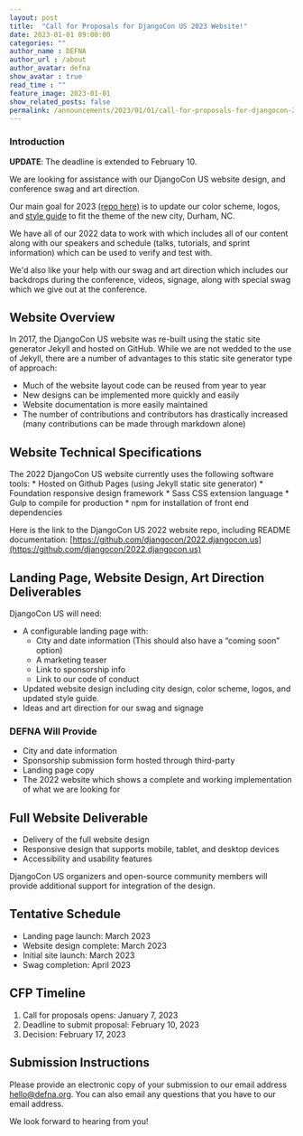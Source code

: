 ```yaml
---
layout: post
title:  "Call for Proposals for DjangoCon US 2023 Website!"
date: 2023-01-01 09:00:00
categories: ""
author_name : DEFNA
author_url : /about
author_avatar: defna
show_avatar : true
read_time : ""
feature_image: 2023-01-01
show_related_posts: false
permalink: /announcements/2023/01/01/call-for-proposals-for-djangocon-2023-website/
---
```


### Introduction

**UPDATE**: The deadline is extended to February 10.

We are looking for assistance with our DjangoCon US website design, and conference swag and art direction. 

Our main goal for 2023 [(repo here)](https://github.com/djangocon/2023.djangocon.us) is to update our color scheme, logos, and [style guide](https://2022.djangocon.us/styleguide/) to fit the theme of the new city, Durham, NC.

We have all of our 2022 data to work with which includes all of our content along with our speakers and schedule (talks, tutorials, and sprint information) which can be used to verify and test with.

We'd also like your help with our swag and art direction which includes our backdrops during the conference, videos, signage, along with special swag which we give out at the conference.

## Website Overview

In 2017, the DjangoCon US website was re-built using the static site generator Jekyll and hosted on GitHub. While we are not wedded to the use of Jekyll, there are a number of advantages to this static site generator type of approach:

* Much of the website layout code can be reused from year to year
* New designs can be implemented more quickly and easily
* Website documentation is more easily maintained
* The number of contributions and contributors has drastically increased (many contributions can be made through markdown alone)

## Website Technical Specifications

The 2022 DjangoCon US website currently uses the following software tools:
	* Hosted on Github Pages (using Jekyll static site generator)
	* Foundation responsive design framework
	* Sass CSS extension language
	* Gulp to compile for production
	* npm for installation of front end dependencies

Here is the link to the DjangoCon US 2022 website repo, including README documentation: [https://github.com/djangocon/2022.djangocon.us](https://github.com/djangocon/2022.djangocon.us)

## Landing Page, Website Design, Art Direction Deliverables

DjangoCon US will need:

* A configurable landing page with:
	* City and date information (This should also have a “coming soon” option)
	* A marketing teaser
	* Link to sponsorship info
	* Link to our code of conduct
* Updated website design including city design, color scheme, logos, and updated style guide.
* Ideas and art direction for our swag and signage

### DEFNA Will Provide

* City and date information
* Sponsorship submission form hosted through third-party
* Landing page copy
* The 2022 website which shows a complete and working implementation of what we are looking for

## Full Website Deliverable

* Delivery of the full website design
* Responsive design that supports mobile, tablet, and desktop devices
* Accessibility and usability features

DjangoCon US organizers and open-source community members will provide additional support for integration of the design.

## Tentative Schedule

* Landing page launch: March 2023
* Website design complete: March 2023
* Initial site launch: March 2023
* Swag completion: April 2023

## CFP Timeline

1. Call for proposals opens: January 7, 2023
2. Deadline to submit proposal: February 10, 2023
3. Decision: February 17, 2023

## Submission Instructions

Please provide an electronic copy of your submission to our email address [hello@defna.org](mailto:hello@defna.org). You can also email any questions that you have to our email address.

We look forward to hearing from you!
